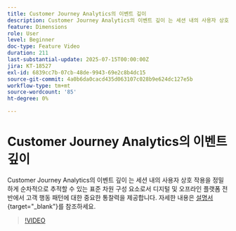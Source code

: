 ```yaml
---
title: Customer Journey Analytics의 이벤트 깊이
description: Customer Journey Analytics의 이벤트 깊이 는 세션 내의 사용자 상호 작용을 정밀하게 순차적으로 추적할 수 있는 표준 차원 구성 요소로서 디지털 및 오프라인 플랫폼 전반에서 고객 행동 패턴에 대한 중요한 통찰력을 제공합니다.
feature: Dimensions
role: User
level: Beginner
doc-type: Feature Video
duration: 211
last-substantial-update: 2025-07-15T00:00:00Z
jira: KT-18527
exl-id: 6839cc7b-07cb-48de-9943-69e2c8b4dc15
source-git-commit: 4a0b6da0cacd435d063107c028b9e624dc127e5b
workflow-type: tm+mt
source-wordcount: '85'
ht-degree: 0%

---
```


# Customer Journey Analytics의 이벤트 깊이

Customer Journey Analytics의 이벤트 깊이 는 세션 내의 사용자 상호 작용을 정밀하게 순차적으로 추적할 수 있는 표준 차원 구성 요소로서 디지털 및 오프라인 플랫폼 전반에서 고객 행동 패턴에 대한 중요한 통찰력을 제공합니다. 자세한 내용은 [설명서](https://experienceleague.adobe.com/ko/docs/analytics-platform/using/cja-dataviews/component-reference#standard-dimensions){target="_blank"}를 참조하세요.

>[!VIDEO](https://video.tv.adobe.com/v/3464858/?learn=on&enablevpops&captions=kor)
